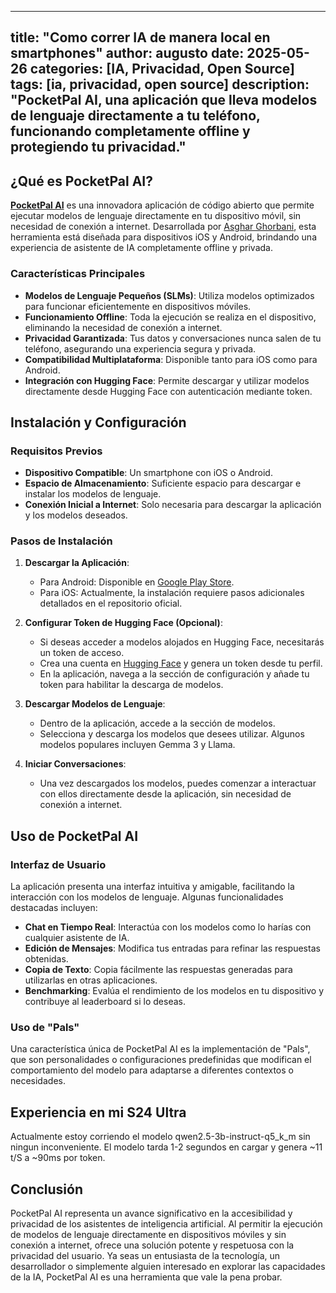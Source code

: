 ---
title: "Como correr IA de manera local en smartphones"
author: augusto
date: 2025-05-26
categories: \[IA, Privacidad, Open Source]
tags: \[ia, privacidad, open source]
description: "PocketPal AI, una aplicación que lleva modelos de lenguaje directamente a tu teléfono, funcionando completamente offline y protegiendo tu privacidad."
--------------------------------------

## ¿Qué es PocketPal AI?

[**PocketPal AI**](https://github.com/a-ghorbani/pocketpal-ai) es una innovadora aplicación de código abierto que permite ejecutar modelos de lenguaje directamente en tu dispositivo móvil, sin necesidad de conexión a internet. Desarrollada por [Asghar Ghorbani](https://github.com/a-ghorbani), esta herramienta está diseñada para dispositivos iOS y Android, brindando una experiencia de asistente de IA completamente offline y privada.

### Características Principales

* **Modelos de Lenguaje Pequeños (SLMs)**: Utiliza modelos optimizados para funcionar eficientemente en dispositivos móviles.
* **Funcionamiento Offline**: Toda la ejecución se realiza en el dispositivo, eliminando la necesidad de conexión a internet.
* **Privacidad Garantizada**: Tus datos y conversaciones nunca salen de tu teléfono, asegurando una experiencia segura y privada.
* **Compatibilidad Multiplataforma**: Disponible tanto para iOS como para Android.
* **Integración con Hugging Face**: Permite descargar y utilizar modelos directamente desde Hugging Face con autenticación mediante token.

## Instalación y Configuración

### Requisitos Previos

* **Dispositivo Compatible**: Un smartphone con iOS o Android.
* **Espacio de Almacenamiento**: Suficiente espacio para descargar e instalar los modelos de lenguaje.
* **Conexión Inicial a Internet**: Solo necesaria para descargar la aplicación y los modelos deseados.

### Pasos de Instalación

1. **Descargar la Aplicación**:

   * Para Android: Disponible en [Google Play Store](https://play.google.com/store/apps/details?id=com.pocketpalai).
   * Para iOS: Actualmente, la instalación requiere pasos adicionales detallados en el repositorio oficial.

2. **Configurar Token de Hugging Face (Opcional)**:

   * Si deseas acceder a modelos alojados en Hugging Face, necesitarás un token de acceso.
   * Crea una cuenta en [Hugging Face](https://huggingface.co/) y genera un token desde tu perfil.
   * En la aplicación, navega a la sección de configuración y añade tu token para habilitar la descarga de modelos.

3. **Descargar Modelos de Lenguaje**:

   * Dentro de la aplicación, accede a la sección de modelos.
   * Selecciona y descarga los modelos que desees utilizar. Algunos modelos populares incluyen Gemma 3 y Llama.

4. **Iniciar Conversaciones**:

   * Una vez descargados los modelos, puedes comenzar a interactuar con ellos directamente desde la aplicación, sin necesidad de conexión a internet.

## Uso de PocketPal AI

### Interfaz de Usuario

La aplicación presenta una interfaz intuitiva y amigable, facilitando la interacción con los modelos de lenguaje. Algunas funcionalidades destacadas incluyen:

* **Chat en Tiempo Real**: Interactúa con los modelos como lo harías con cualquier asistente de IA.
* **Edición de Mensajes**: Modifica tus entradas para refinar las respuestas obtenidas.
* **Copia de Texto**: Copia fácilmente las respuestas generadas para utilizarlas en otras aplicaciones.
* **Benchmarking**: Evalúa el rendimiento de los modelos en tu dispositivo y contribuye al leaderboard si lo deseas.

### Uso de "Pals"

Una característica única de PocketPal AI es la implementación de "Pals", que son personalidades o configuraciones predefinidas que modifican el comportamiento del modelo para adaptarse a diferentes contextos o necesidades.

## Experiencia en mi S24 Ultra

Actualmente estoy corriendo el modelo qwen2.5-3b-instruct-q5_k_m sin ningun inconveniente. El modelo tarda 1-2 segundos en cargar y genera ~11 t/S a ~90ms por token.

## Conclusión

PocketPal AI representa un avance significativo en la accesibilidad y privacidad de los asistentes de inteligencia artificial. Al permitir la ejecución de modelos de lenguaje directamente en dispositivos móviles y sin conexión a internet, ofrece una solución potente y respetuosa con la privacidad del usuario. Ya seas un entusiasta de la tecnología, un desarrollador o simplemente alguien interesado en explorar las capacidades de la IA, PocketPal AI es una herramienta que vale la pena probar.
